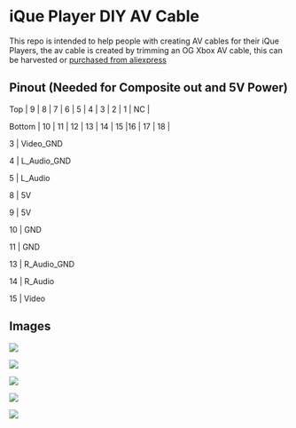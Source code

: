 # iQue Player DIY AV Cable

This repo is intended to help people with creating AV cables for their iQue Players, the av cable is created by trimming an OG Xbox AV cable, this can be harvested or [purchased from aliexpress](https://www.aliexpress.com/item/33014171056.html)



## Pinout (Needed for Composite out and 5V Power)

Top    |  9 |  8 |  7 |  6 |  5 |  4 | 3 | 2  | 1  | NC |

Bottom | 10 | 11 | 12 | 13 | 14 | 15 |16 | 17 | 18 |


3  | Video_GND

4  | L_Audio_GND

5  | L_Audio

8  | 5V

9  | 5V

10 | GND

11 | GND

13 | R_Audio_GND

14 | R_Audio

15 | Video



## Images
![](https://i.imgur.com/IQaxH7e.jpg)

![](https://i.imgur.com/LeEMBBP.jpg)

![](https://i.imgur.com/wSMG6Sx.jpg)

![](https://i.imgur.com/rSCrIk3.jpg)

![](https://i.imgur.com/kmLjsGL.jpg)
